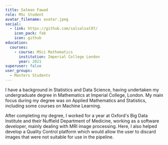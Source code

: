 ```yaml
---
title: Salman Fawad
role: MSc Student
avatar_filename: avatar.jpeg
social:
  - link: https://github.com/salsalsal97/
    icon_pack: fab
    icon: github
education:
  courses:
    - course: MSci Mathematics
      institution: Imperial College London
      year: 2021
superuser: false
user_groups:
  - Masters Students
---
```

I have a background in Statistics and Data Science, having undertaken my undergraduate degree in Mathematics at Imperial College, London. My main focus during my degree was on Applied Mathematics and Statistics, including some courses on Machine Learning.

After completing my degree, I worked for a year at Oxford's Big Data Institute and their Nuffield Department of Medicine, working as a software developer, mainly dealing with MRI image processing. Here, I also helped develop a Quality Control platform which would allow the user to discard images that were not suitable for use in the pipeline.
